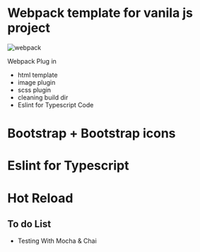 # Webpack template for vanila js project 
![webpack](https://www.vectorlogo.zone/logos/js_webpack/js_webpack-icon.svg) 


Webpack Plug in

* html template
* image plugin
* scss plugin
* cleaning build dir
* Eslint for Typescript Code

# Bootstrap + Bootstrap icons

# Eslint for Typescript

# Hot Reload

## To do List
* Testing With Mocha & Chai 